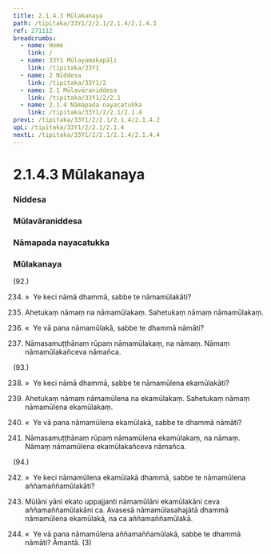 ```yaml
---
title: 2.1.4.3 Mūlakanaya
path: /tipitaka/33Y1/2/2.1/2.1.4/2.1.4.3
ref: 271112
breadcrumbs:
  - name: Home
    link: /
  - name: 33Y1 Mūlayamakapāḷi
    link: /tipitaka/33Y1
  - name: 2 Niddesa
    link: /tipitaka/33Y1/2
  - name: 2.1 Mūlavāraniddesa
    link: /tipitaka/33Y1/2/2.1
  - name: 2.1.4 Nāmapada nayacatukka
    link: /tipitaka/33Y1/2/2.1/2.1.4
prevL: /tipitaka/33Y1/2/2.1/2.1.4/2.1.4.2
upL: /tipitaka/33Y1/2/2.1/2.1.4
nextL: /tipitaka/33Y1/2/2.1/2.1.4/2.1.4.4
---
```


# 2.1.4.3 Mūlakanaya

### Niddesa

### Mūlavāraniddesa

### Nāmapada nayacatukka

### Mūlakanaya

(92.)

234. »  Ye keci nāmā dhammā, sabbe te nāmamūlakāti?

235. Ahetukaṃ nāmaṃ na nāmamūlakaṃ. Sahetukaṃ nāmaṃ nāmamūlakaṃ.

236. «  Ye vā pana nāmamūlakā, sabbe te dhammā nāmāti?

237. Nāmasamuṭṭhānaṃ rūpaṃ nāmamūlakaṃ, na nāmaṃ. Nāmaṃ nāmamūlakañceva nāmañca.

(93.)

238. »  Ye keci nāmā dhammā, sabbe te nāmamūlena ekamūlakāti?

239. Ahetukaṃ nāmaṃ nāmamūlena na ekamūlakaṃ. Sahetukaṃ nāmaṃ nāmamūlena ekamūlakaṃ.

240. «  Ye vā pana nāmamūlena ekamūlakā, sabbe te dhammā nāmāti?

241. Nāmasamuṭṭhānaṃ rūpaṃ nāmamūlena ekamūlakaṃ, na nāmaṃ. Nāmaṃ nāmamūlena ekamūlakañceva nāmañca.

(94.)

242. »  Ye keci nāmamūlena ekamūlakā dhammā, sabbe te nāmamūlena aññamaññamūlakāti?

243. Mūlāni yāni ekato uppajjanti nāmamūlāni ekamūlakāni ceva aññamaññamūlakāni ca. Avasesā nāmamūlasahajātā dhammā nāmamūlena ekamūlakā, na ca aññamaññamūlakā.

244. «  Ye vā pana nāmamūlena aññamaññamūlakā, sabbe te dhammā nāmāti? Āmantā. (3)


